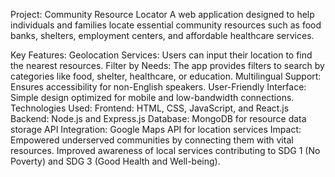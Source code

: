 Project: Community Resource Locator
A web application designed to help individuals and families locate essential community resources such as food banks, shelters, employment centers, and affordable healthcare services.

Key Features:
Geolocation Services: Users can input their location to find the nearest resources.
Filter by Needs: The app provides filters to search by categories like food, shelter, healthcare, or education.
Multilingual Support: Ensures accessibility for non-English speakers.
User-Friendly Interface: Simple design optimized for mobile and low-bandwidth connections.
Technologies Used:
Frontend: HTML, CSS, JavaScript, and React.js
Backend: Node.js and Express.js
Database: MongoDB for resource data storage
API Integration: Google Maps API for location services
Impact:
Empowered underserved communities by connecting them with vital resources.
Improved awareness of local services contributing to SDG 1 (No Poverty) and SDG 3 (Good Health and Well-being).
